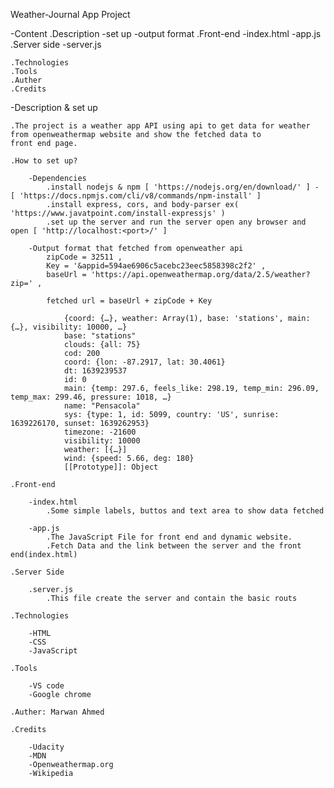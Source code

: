 Weather-Journal App Project

-Content
    .Description
        -set up
        -output format 
    .Front-end
        -index.html
        -app.js
    .Server side
        -server.js
    
    .Technologies
    .Tools
    .Auther
    .Credits

-Description & set up

    .The project is a weather app API using api to get data for weather from openweathermap website and show the fetched data to 
    front end page.

    .How to set up?

        -Dependencies
            .install nodejs & npm [ 'https://nodejs.org/en/download/' ] - [ 'https://docs.npmjs.com/cli/v8/commands/npm-install' ]
            .install express, cors, and body-parser ex( 'https://www.javatpoint.com/install-expressjs' )
            .set up the server and run the server open any browser and open [ 'http://localhost:<port>/' ]
        
        -Output format that fetched from openweather api
            zipCode = 32511 ,
            Key = '&appid=594ae6906c5acebc23eec5858398c2f2' ,
            baseUrl = 'https://api.openweathermap.org/data/2.5/weather?zip=' ,

            fetched url = baseUrl + zipCode + Key

                {coord: {…}, weather: Array(1), base: 'stations', main: {…}, visibility: 10000, …}
                base: "stations"
                clouds: {all: 75}
                cod: 200
                coord: {lon: -87.2917, lat: 30.4061}
                dt: 1639239537
                id: 0
                main: {temp: 297.6, feels_like: 298.19, temp_min: 296.09, temp_max: 299.46, pressure: 1018, …}
                name: "Pensacola"
                sys: {type: 1, id: 5099, country: 'US', sunrise: 1639226170, sunset: 1639262953}
                timezone: -21600
                visibility: 10000
                weather: [{…}]
                wind: {speed: 5.66, deg: 180}
                [[Prototype]]: Object

    .Front-end

        -index.html
            .Some simple labels, buttos and text area to show data fetched

        -app.js
            .The JavaScript File for front end and dynamic website.
            .Fetch Data and the link between the server and the front end(index.html)

    .Server Side

        .server.js
            .This file create the server and contain the basic routs 

    .Technologies 

        -HTML 
        -CSS 
        -JavaScript

    .Tools 
        
        -VS code 
        -Google chrome

    .Auther: Marwan Ahmed

    .Credits 

        -Udacity 
        -MDN 
        -Openweathermap.org
        -Wikipedia